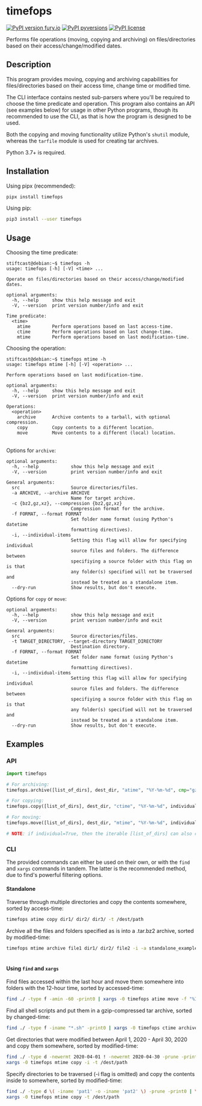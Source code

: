 # timefops
[![PyPI version fury.io](https://badge.fury.io/py/timefops.svg)](https://pypi.python.org/pypi/timefops/)
[![PyPI pyversions](https://img.shields.io/pypi/pyversions/timefops.svg)](https://pypi.python.org/pypi/timefops)
[![PyPI license](https://img.shields.io/pypi/l/timefops.svg)](https://pypi.python.org/pypi/timefops/)

Performs file operations (moving, copying and archiving) on files/directories based on their access/change/modified dates.

## Description
This program provides moving, copying and archiving capabilities for files/directories based on their access time, change time or modified time.

The CLI interface contains nested sub-parsers where you'll be required to choose the time predicate and operation. This program also contains an API (see examples below) for usage in other Python programs, though its recommended to use the CLI, as that is how the program is designed to be used.


Both the copying and moving functionality utilize Python's `shutil` module, whereas the `tarfile` module is used for creating tar archives.

Python 3.7+ is required. 

## Installation
Using pipx (recommended):
```sh
pipx install timefops
```
Using pip:
```sh
pip3 install --user timefops
```
## Usage
Choosing the time predicate:

```
stiftcast@debian:~$ timefops -h
usage: timefops [-h] [-V] <time> ...

Operate on files/directories based on their access/change/modified dates.

optional arguments:
  -h, --help     show this help message and exit
  -V, --version  print version number/info and exit

Time predicate:
  <time>
    atime        Perform operations based on last access-time.
    ctime        Perform operations based on last change-time.
    mtime        Perform operations based on last modification-time.
```
Choosing the operation:
```
stiftcast@debian:~$ timefops mtime -h
usage: timefops mtime [-h] [-V] <operation> ...

Perform operations based on last modification-time.

optional arguments:
  -h, --help     show this help message and exit
  -V, --version  print version number/info and exit

Operations:
  <operation>
    archive      Archive contents to a tarball, with optional compression.
    copy         Copy contents to a different location.
    move         Move contents to a different (local) location.
```

<br /> Options for `archive`:
```
optional arguments:
  -h, --help            show this help message and exit
  -V, --version         print version number/info and exit

General arguments:
  src                   Source directories/files.
  -a ARCHIVE, --archive ARCHIVE
                        Name for target archive.
  -c {bz2,gz,xz}, --compression {bz2,gz,xz}
                        Compression format for the archive.
  -f FORMAT, --format FORMAT
                        Set folder name format (using Python's datetime
                        formatting directives).
  -i, --individual-items
                        Setting this flag will allow for specifying individual
                        source files and folders. The difference between
                        specifiying a source folder with this flag on is that
                        any folder(s) specified will not be traversed and
                        instead be treated as a standalone item.
  --dry-run             Show results, but don't execute.
```

Options for `copy` or `move`:
```
optional arguments:
  -h, --help            show this help message and exit
  -V, --version         print version number/info and exit

General arguments:
  src                   Source directories/files.
  -t TARGET_DIRECTORY, --target-directory TARGET_DIRECTORY
                        Destination directory.
  -f FORMAT, --format FORMAT
                        Set folder name format (using Python's datetime
                        formatting directives).
  -i, --individual-items
                        Setting this flag will allow for specifying individual
                        source files and folders. The difference between
                        specifiying a source folder with this flag on is that
                        any folder(s) specified will not be traversed and
                        instead be treated as a standalone item.
  --dry-run             Show results, but don't execute.
```
## Examples

### API
```python
import timefops

# For archiving:
timefops.archive([list_of_dirs], dest_dir, "atime", "%Y-%m-%d", cmp="gz", individual=False, dry_run=False)

# For copying:
timefops.copy([list_of_dirs], dest_dir, "ctime", "%Y-%m-%d", individual=False, dry_run=False)

# For moving:
timefops.move([list_of_dirs], dest_dir, "mtime", "%Y-%m-%d", individual=False, dry_run=False)

# NOTE: if individual=True, then the iterable [list_of_dirs] can also contain paths to files.
```
### CLI
The provided commands can either be used on their own, or with the `find` and `xargs` commands in tandem. The latter is the recommended method, due to find's powerful filtering options.<br />

#### Standalone
Traverse through multiple directories and copy the contents somewhere, sorted by access-time:
```sh
timefops atime copy dir1/ dir2/ dir3/ -t /dest/path
```
Archive all the files and folders specified as is into a .tar.bz2 archive, sorted by modified-time:
```sh
timefops mtime archive file1 dir1/ dir2/ file2 -i -a standalone_example -c bz2
```
#### <br />Using `find` and `xargs` 
Find files accessed within the last hour and move them somewhere into folders with the 12-hour time, sorted by accessed-time:
```sh
find ./ -type f -amin -60 -print0 | xargs -0 timefops atime move -f "%I:%M%p" -i -t /dest/path
```
Find all shell scripts and put them in a gzip-compressed tar archive, sorted by changed-time:
```sh
find ./ -type f -iname "*.sh" -print0 | xargs -0 timefops ctime archive -i -a ex_archive -c gz
```
Get directories that were modified between April 1, 2020 - April 30, 2020 and copy them somewhere, sorted by modified-time:
```sh
find ./ -type d -newermt 2020-04-01 ! -newermt 2020-04-30 -prune -print0 | \
xargs -0 timefops mtime copy -i -t /dest/path
```
Specify directories to be traversed (-i flag is omitted) and copy the contents inside to somewhere, sorted by modified-time:
```sh
find ./ -type d \( -iname 'pat1' -o -iname 'pat2' \) -prune -print0 | \
xargs -0 timefops mtime copy -t /dest/path
```
